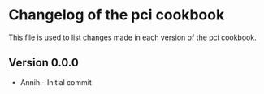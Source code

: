 # Changelog of the pci cookbook

This file is used to list changes made in each version of the pci cookbook.

## Version 0.0.0
- Annih - Initial commit
